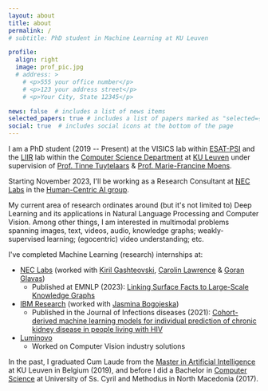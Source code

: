 ```yaml
---
layout: about
title: about
permalink: /
# subtitle: PhD student in Machine Learning at KU Leuven

profile:
  align: right
  image: prof_pic.jpg
  # address: >
    # <p>555 your office number</p>
    # <p>123 your address street</p>
    # <p>Your City, State 12345</p>

news: false  # includes a list of news items
selected_papers: true # includes a list of papers marked as "selected={true}"
social: true  # includes social icons at the bottom of the page
---
```


I am a PhD student (2019 -- Present) at the VISICS lab within [ESAT-PSI](https://www.esat.kuleuven.be/psi) and the [LIIR](https://liir.cs.kuleuven.be/) lab within the [Computer Science Department](https://wms.cs.kuleuven.be/cs/english) at [KU Leuven](https://www.kuleuven.be/kuleuven/) under supervision of [Prof. Tinne Tuytelaars](https://homes.esat.kuleuven.be/~tuytelaa/) & [Prof. Marie-Francine Moens](https://people.cs.kuleuven.be/~sien.moens/).

Starting November 2023, I'll be working as a Research Consultant at [NEC Labs](https://www.neclab.eu/) in the [Human-Centric AI group](https://www.neclab.eu/research-areas/data-science/human-centric-ai).

My current area of research ordinates around (but it's not limited to) Deep Learning and its applications in Natural Language Processing and Computer Vision. Among other things, I am interested in multimodal problems spanning images, text, videos, audio, knowledge graphs; weakly-supervised learning; (egocentric) video understanding; etc.

I've completed Machine Learning (research) internships at:

- [NEC Labs](https://www.neclab.eu/) (worked with [Kiril Gashteovski](https://www.neclab.eu/research-areas/data-science/human-centric-ai/people/dr-kiril-gashteovski), [Carolin Lawrence](https://carolinlawrence.github.io/) & [Goran Glavas](https://sites.google.com/view/goranglavas))
  - Published at EMNLP (2023): [Linking Surface Facts to Large-Scale Knowledge Graphs](https://arxiv.org/abs/2310.14909)
- [IBM Research](https://www.research.ibm.com/) (worked with [Jasmina Bogojeska](https://scholar.google.ch/citations?user=4nOIZLIAAAAJ&hl=de))
  - Published in the Journal of Infections diseases (2021): [Cohort-derived machine learning models for individual prediction of chronic kidney disease in people living with HIV](https://academic.oup.com/jid/article/224/7/1198/5835004)
- [Luminovo](http://luminovo.ai/)
  - Worked on Computer Vision industry solutions

In the past, I graduated Cum Laude from the [Master in Artificial Intelligence](https://www.kuleuven.be/programmes/master-artificial-intelligence) at KU Leuven in Belgium (2019), and before I did a Bachelor in [Computer Science](https://www.finki.ukim.mk/en) at University of Ss. Cyril and Methodius in North Macedonia (2017).
